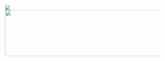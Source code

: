 
<img src="https://capsule-render.vercel.app/api?type=Cylinder&color=#FFCCFF&height=250&width=400&section=header&text=Hey%20Everyone!&fontSize=85&fontColor=#FFFFFF" />

  <img height="150" width="600" textAlign="center" src="https://64.media.tumblr.com/7cd63cc35621e773025c47d88909816d/82f57bfab537864f-f3/s1280x1920/001631ef92b230a8fba56e6dff553733868f3b12.gif"/>


